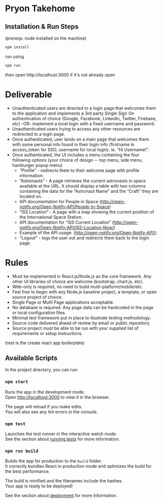 # Pryon Takehome 

## Installation & Run Steps
(prereqs: node installed on the machine)
```bash
npm install
```
run using
```bash
npm run
```

then open http://localhost:3000 if it's not already open

# Deliverable

* Unauthenticated users are directed to a login page that welcomes them to the application and implements a 3rd party Single Sign On authentication of choice (Google, Facebook, LinkedIn, Twitter, Firebase, etc) -OR- implement a local login with a fixed username and password.
* Unauthenticated users trying to access any other resources are redirected to a login page.
* Once authenticated, user lands on a main page that welcomes them with some personal info found in their login info (firstname in access_token for SSO, username for local login).  ie. “Hi Username!”.
* Once authenticated, the UI includes a menu containing the four following options (your choice of design -- top menu, side menu, hamburger popup menu)
    * “Profile” - redirects them to their welcome page with profile information.
    * “Astronauts” - A page retrieves the current astronauts in space available at the URL.  It should display a table with two columns containing the data for the “Astronaut Name” and the “Craft” they are located on.
    * API documentation for People in Space (http://open-notify.org/Open-Notify-API/People-In-Space) 
    * “ISS Location” - A page with a map showing the current position of the International Space Station.
    * API documentation for “ISS Current Location” (http://open-notify.org/Open-Notify-API/ISS-Location-Now/)
    * Example of the API usage: (http://open-notify.org/Open-Notify-API/)
    * “Logout” - logs the user out and redirects them back to the login page.

# Rules

* Must be implemented in React.js/Node.js as the core framework.  Any other UI libraries of choice are welcome (bootstrap, chart.js, etc).
* Web-only is required, no need to build multi-platform/mobile/etc.
* Feel free to begin with any Node.js baseline project, a template, or open source project of choice.
* Single Page or Multi Page applications acceptable.
* No database is required.  Any page data can be hardcoded in the page or local configuration files.
* Minimal test framework put in place to illustrate testing methodology.
* Source code delivered ahead of review by email or public repository.
* Source project must be able to be run with your supplied list of requirements or setup instructions.

(rest is the create react app boilerplate)

## Available Scripts

In the project directory, you can run:

### `npm start`

Runs the app in the development mode.\
Open [http://localhost:3000](http://localhost:3000) to view it in the browser.

The page will reload if you make edits.\
You will also see any lint errors in the console.

### `npm test`

Launches the test runner in the interactive watch mode.\
See the section about [running tests](https://facebook.github.io/create-react-app/docs/running-tests) for more information.

### `npm run build`

Builds the app for production to the `build` folder.\
It correctly bundles React in production mode and optimizes the build for the best performance.

The build is minified and the filenames include the hashes.\
Your app is ready to be deployed!

See the section about [deployment](https://facebook.github.io/create-react-app/docs/deployment) for more information.
